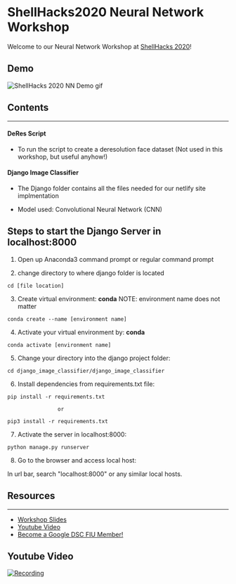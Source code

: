 # ShellHacks2020 Neural Network Workshop

Welcome to our Neural Network Workshop at [ShellHacks 2020](https://shellhacks.net/)!

## Demo

![ShellHacks 2020 NN Demo gif](https://media.giphy.com/media/RDzQHX1oUmp1dYoO9d/giphy.gif)

## Contents
---
  #### DeRes Script
  - To run the script to create a deresolution face dataset (Not used in this workshop, but useful anyhow!)
  
  #### Django Image Classifier
  
  - The Django folder contains all the files needed for our netlify site implmentation
  
  - Model used: Convolutional Neural Network (CNN)
    
## Steps to start the Django Server in localhost:8000
    
  1. Open up Anaconda3 command prompt or regular command prompt
  
  2. change directory to where django folder is     located
  ```
  cd [file location]
  ```
  
  3. Create virtual environment:
  **conda**
  NOTE: environment name does not matter
  ```
  conda create --name [environment name]
  ```
      
  4. Activate your virtual environment by:
  **conda**
  ```
  conda activate [environment name]
  ```
  
  5. Change your directory into the django project folder:
      
  ```
  cd django_image_classifier/django_image_classifier
  ```
  
  6. Install dependencies from requirements.txt file:
  ```
  pip install -r requirements.txt
  
                  or
  
  pip3 install -r requirements.txt
  ```
         
  7. Activate the server in localhost:8000:
  ```
  python manage.py runserver
  ```
      
  8. Go to the browser and access local host:
  <p>In url bar, search "localhost:8000" or any similar local hosts.</p>
      

## Resources
---

- [Workshop Slides](https://docs.google.com/presentation/d/1a0WRuEHIr7HNCJbs-l3ocstHtAtfSL8GbBNvRIgH0lU/edit#slide=id.g96c15fa444_1_3)
- [Youtube Video](https://youtu.be/N7V_5FmjOug)
- [Become a Google DSC FIU Member!](https://go.fiu.edu/dscsignup)

## Youtube Video

[![Recording](https://i.ytimg.com/vi/N7V_5FmjOug/maxresdefault.jpg)](https://youtu.be/N7V_5FmjOug)
